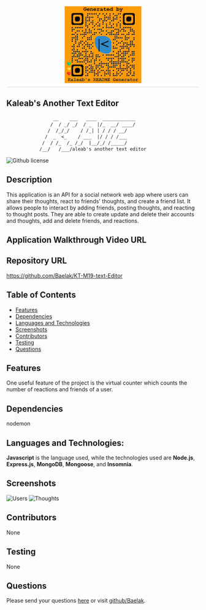   <div style="display: flex; justify-content: center; border-bottom: 1px solid #ddd; padding-bottom: 10px; margin-bottom: 20px;">
  <img src="./Develop/client/src/images/generatedQR.png" alt="Logo" style="max-height: 200px; max-width: 200px;">
</div>

## **Kaleab's Another Text Editor**
   
    
                     __    ___   ____  ____________ 
                    /  / _/ _/  / _  |/_  __/ ____/
                   /  /_/_/    / /_| | / / / __/
                  /  _  <_    / ___  |/ / / /___
                 /  / /_  /_ /_/  |__/_/ /_____/
                /__/   /___/aleab's another text editor   

   
    
  
  

![Github license](https://img.shields.io/badge/license-ISC-green.svg)

## Description
This application is an API for a social network web app where users can share their thoughts, react to friends' thoughts, and create a friend list. It allows people to interact by adding friends, posting thoughts, and reacting to thought posts. They are able to create update and delete their accounts and thoughts, add and delete friends, and reactions.

## Application Walkthrough Video URL


## Repository URL
https://github.com/Baelak/KT-M19-text-Editor

## Table of Contents
* [Features](#features)
* [Dependencies](#dependencies)
* [Languages and Technologies](#languages-and-technologies)
* [Screenshots](#Screenshots)
* [Contributors](#contributors)
* [Testing](#testing)
* [Questions](#questions)

## Features
One useful feature of the project is the virtual counter which counts the number of reactions and friends of a user.

## Dependencies
nodemon

## Languages and Technologies:
**Javascript** is the language used, while the technologies used  are **Node.js**, **Express.js**, **MongoDB**, **Mongoose**, and **Insomnia**.

## Screenshots
<img src="./Develop/image/Users.png" alt="Users" style="max-height: 200px; max-width: 200px;">
<img src="./Develop/image/Thoughts.png" alt="Thoughts" style="max-height: 200px; max-width: 200px;">

## Contributors
None

## Testing
None

## Questions
Please send your questions [here](mailto:teklemichaelkaleab@gmail.com?subject=[GitHub]%20Dev%20Connect) or visit [github/Baelak](https://github.com/Baelak).
